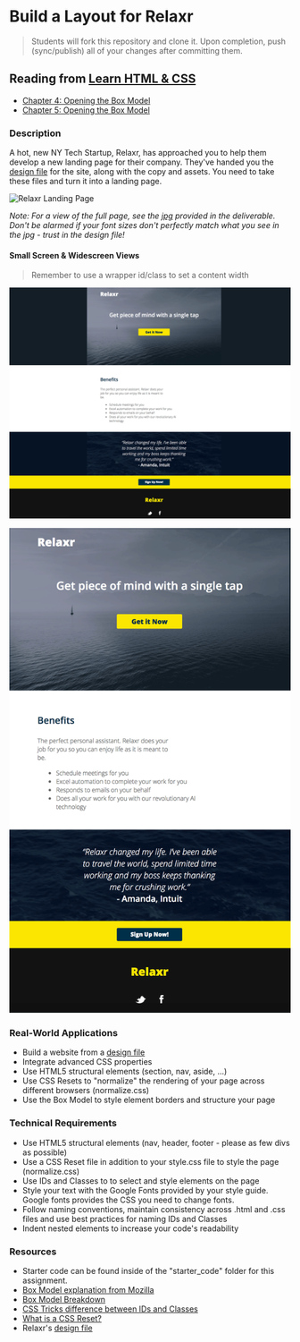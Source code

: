 # Build a Layout for Relaxr

> Students will fork this repository and clone it. Upon completion, push (sync/publish) all of your changes after committing them.

## Reading from [Learn HTML & CSS](http://learn.shayhowe.com/html-css)

- [Chapter 4: Opening the Box Model](http://learn.shayhowe.com/html-css/opening-the-box-model/)
- [Chapter 5: Opening the Box Model](http://learn.shayhowe.com/html-css/positioning-content/)


### Description


A hot, new NY Tech Startup, Relaxr, has approached you to help them develop a new landing page for their company. They've handed you the [design file](starter_code/design_file.txt) for the site, along with the copy and assets. You need to take these files and turn it into a landing page.


![Relaxr Landing Page](https://i.imgur.com/aiNUaDW.png)

*Note: For a view of the full page, see the [jpg](starter_code/images/relaxr_landing.jpg) provided in the deliverable. Don't be alarmed if your font sizes don't perfectly match what you see in the jpg - trust in the design file!*

#### Small Screen & Widescreen Views

> Remember to use a wrapper id/class to set a content width

![Relaxr Landing Page](relaxr-wide.gif)

![Relaxr Landing Page](relaxr.gif)



### Real-World Applications


- Build a website from a [design file](starter_code/design_file.txt)
- Integrate advanced CSS properties
- Use HTML5 structural elements (section, nav, aside, ...)
- Use CSS Resets to "normalize" the rendering of your page across different browsers (normalize.css)
- Use the Box Model to style element borders and structure your page



### Technical Requirements

- Use HTML5 structural elements (nav, header, footer - please as few divs as possible)
- Use a CSS Reset file in addition to your style.css file to style the page (normalize.css)
- Use IDs and Classes to to select and style elements on the page
- Style your text with the Google Fonts provided by your style guide. Google fonts provides the CSS you need to change fonts.
- Follow naming conventions, maintain consistency across .html and .css files and use best practices for naming IDs and Classes
- Indent nested elements to increase your code's readability


### Resources

- Starter code can be found inside of the "starter_code" folder for this assignment.
- [Box Model explanation from Mozilla](https://developer.mozilla.org/en-US/docs/Web/CSS/box_model)
- [Box Model Breakdown](http://learn.shayhowe.com/html-css/opening-the-box-model/)
- [CSS Tricks difference between IDs and Classes](https://css-tricks.com/the-difference-between-id-and-class/)
- [What is a CSS Reset?](http://www.cssreset.com/what-is-a-css-reset/)
- Relaxr's [design file](starter_code/design_file)
